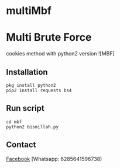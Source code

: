 # multiMbf
# Multi Brute Force

cookies method with python2 version
![MBF]

## Installation
```
pkg install python2
pip2 install requests bs4
```

## Run script
```
cd mbf
python2 bismillah.py
```

## Contact
[Facebook](https://www.facebook.com/profile.php?id=100030230222230)
[Whatsapp: 6285641596738)

